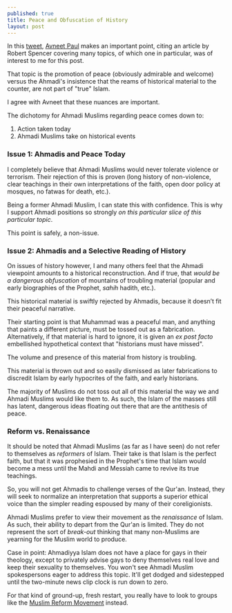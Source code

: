 ```yaml
---
published: true
title: Peace and Obfuscation of History
layout: post
---
```

In this [tweet](https://twitter.com/avneet_paul/status/715914253622976512), [Avneet Paul](https://twitter.com/avneet_paul) makes an important point, citing an article by Robert Spencer covering many topics, of which one in particular, was of interest to me for this post. 

That topic is the promotion of peace (obviously admirable and welcome) versus the Ahmadi's insistence that the reams of historical material to the counter, are not part of "true" Islam.

I agree with Avneet that these nuances are important. 

The dichotomy for Ahmadi Muslims regarding peace comes down to: 

1. Action taken today 
2. Ahmadi Muslims take on historical events

### Issue 1: Ahmadis and Peace Today
I completely believe that Ahmadi Muslims would never tolerate violence or terrorism. Their rejection of this is proven (long history of non-violence, clear teachings in their own interpretations of the faith, open door policy at mosques, no fatwas for death, etc.). 

Being a former Ahmadi Muslim, I can state this with confidence. This is why I support Ahmadi positions so strongly _on this particular slice of this particular topic_.

This point is safely, a non-issue.

### Issue 2: Ahmadis and a Selective Reading of History
On issues of history however, I and many others feel that the Ahmadi viewpoint amounts to a historical reconstruction. And if true, that  *would be a dangerous obfuscation* of mountains of troubling material (popular and early biographies of the Prophet, _sahih_ hadith, etc.). 

This historical material is swiftly rejected by Ahmadis, because it doesn’t fit their peaceful narrative. 

Their starting point is that Muhammad was a peaceful man, and anything that paints a different picture, must be tossed out as a fabrication. Alternatively, if that material is hard to ignore, it is 
given an _ex post facto_ embellished hypothetical context that "historians must have missed".

The volume and presence of this material from history is troubling. 

This material is thrown out and so easily dismissed as later fabrications to discredit Islam by early hypocrites of the faith, and early historians.

The majority of Muslims do not toss out all of this material the way we and Ahmadi Muslims would like them to. As such, the Islam of the masses still has latent, dangerous ideas floating out there that are the antithesis of peace.

### Reform vs. Renaissance 
It should be noted that Ahmadi Muslims (as far as I have seen) do not refer to themselves as _reformers_ of Islam. Their take is that Islam is the perfect faith, but that it was prophesied in the Prophet's time that Islam would become a mess until the Mahdi and Messiah came to revive its true teachings.

So, you will not get Ahmadis to challenge verses of the Qur'an. Instead, they will seek to normalize an interpretation that supports a superior ethical voice than the simpler reading espoused by many of their coreligionists. 

Ahmadi Muslims prefer to view their movement as the _renaissance_ of Islam. As such, their ability to depart from the Qur'an is limited. They do not represent the sort of _break-out_ thinking that many non-Muslims are yearning for the Muslim world to produce. 

Case in point: Ahmadiyya Islam does not have a place for gays in their theology, except to privately advise gays to deny themselves real love and keep their sexuality to themselves. You won't see Ahmadi Muslim spokespersons eager to address this topic. It'll get dodged and sidestepped until the two-minute news clip clock is run down to zero.

For that kind of ground-up, fresh restart, you really have to look to groups like the [Muslim Reform Movement](http://reasononfaith.github.io/2016/03/29/the-mrm-and-the-true-islam-campaigns.html) instead.